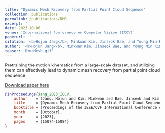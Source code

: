 ```yaml
---
title: "Dynamic Mesh Recovery from Partial Point Cloud Sequence"
collection: publications
permalink: /publications/DMR
excerpt: ''
date: 2023-10-06
venue: 'International Conference on Computer Vision (ICCV)'
paperurl: ''
citation: '<b>Hojun Jang</b>, Minkwan Kim, Jinseok Bae, and Young Min Kim, Dynamic Mesh Recovery from Partial Point Cloud Sequence, in <i>Proceedings of the IEEE/CVF International Conference on Computer Vision (ICCV)</i>, 2023.'
author: '<b>Hojun Jang</b>, Minkwan Kim, Jinseok Bae, and Young Min Kim'
teaser: 'DynaMesh.gif'
---
```

Pretraining the motion kinematics from a large-scale dataset, and utilizing them can effectively lead to dynamic mesh recovery from partial point cloud sequence.

[Download paper here](https://openaccess.thecvf.com/content/ICCV2023/html/Jang_Dynamic_Mesh_Recovery_from_Partial_Point_Cloud_Sequence_ICCV_2023_paper.html)

```bibtex
@InProceedings{Jang_2023_ICCV,
    author    = {Jang, Hojun and Kim, Minkwan and Bae, Jinseok and Kim, Young Min},
    title     = {Dynamic Mesh Recovery from Partial Point Cloud Sequence},
    booktitle = {Proceedings of the IEEE/CVF International Conference on Computer Vision (ICCV)},
    month     = {October},
    year      = {2023},
    pages     = {15074-15084}
}
```